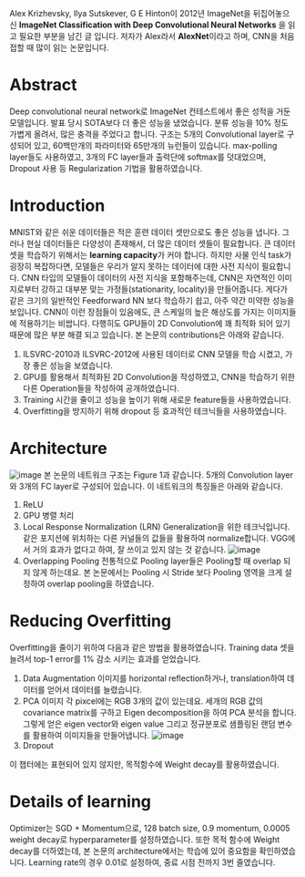 Alex Krizhevsky, Ilya  Sutskever, G E Hinton이 2012년 ImageNet을 뒤집어놓으신 **ImageNet Classification with Deep Convolutional Neural Networks** 을 읽고 필요한 부분을 남긴 글 입니다. 저자가 Alex라서 **AlexNet**이라고 하며, CNN을 처음 접할 때 많이 읽는 논문입니다.

# Abstract
Deep convolutional neural network로 ImageNet 컨테스트에서 좋은 성적을 거둔 모델입니다. 발표 당시 SOTA보다 더 좋은 성능을 냈었습니다. 분류 성능을 10% 정도 가볍게 올려서, 많은 충격을 주었다고 합니다.
구조는 5개의 Convolutional layer로 구성되어 있고, 60백만개의 파라미터와 65만개의 뉴런들이 있습니다. max-polling layer들도 사용하였고, 3개의 FC layer들과 출력단에 softmax를 덧대었으며, Dropout 사용 등 Regularization 기법을 활용하였습니다.

# Introduction
MNIST와 같은 쉬운 데이터들은 적은 훈련 데이터 셋만으로도 좋은 성능을 냅니다. 그러나 현실 데이터들은 다양성이 존재해서, 더 많은 데이터 셋들이 필요합니다.
큰 데이터 셋을 학습하기 위해서는 **learning capacity**가 커야 합니다. 하지만 사물 인식 task가 굉장히 복잡하다면, 모델들은 우리가 알지 못하는 데이터에 대한 사전 지식이 필요합니다. CNN 타입의 모델들이 데이터의 사전 지식을 포함해주는데, CNN은 자연적인 이미지로부터 강하고 대부분 맞는 가정들(stationarity, locality)을 만들어줍니다. 게다가 같은 크기의 일반적인 Feedforward NN 보다 학습하기 쉽고, 아주 약간 미약한 성능을 보입니다.
CNN이 이런 장점들이 있음에도, 큰 스케일의 높은 해상도를 가지는 이미지들에 적용하기는 비쌉니다. 다행히도 GPU들이 2D Convolution에 꽤 최적화 되어 있기 때문에 많은 부분 해결 되고 있습니다.
본 논문의 contributions은 아래와 같습니다.
1. ILSVRC-2010과 ILSVRC-2012에 사용된 데이터로 CNN 모델을 학습 시켰고, 가장 좋은 성능을 보였습니다.
2. GPU를 활용해서 최적화된 2D Convolution을 작성하였고, CNN을 학습하기 위한 다른 Operation들을 작성하여 공개하였습니다.
3. Training 시간을 줄이고 성능을 높이기 위해 새로운 feature들을 사용하였습니다.
4. Overfitting을 방지하기 위해 dropout 등 효과적인 테크닉들을 사용하였습니다.


# Architecture
![image](https://user-images.githubusercontent.com/11609881/113373871-c68e4980-93a6-11eb-9152-7cb5984df86d.png)
본 논문의 네트워크 구조는 Figure 1과 같습니다. 5개의 Convolution layer와 3개의 FC layer로 구성되어 있습니다. 이 네트워크의 특징들은 아래와 같습니다.

1. ReLU
2. GPU 병렬 처리 
3. Local Response Normalization (LRN)
Generalization을 위한 테크닉입니다. 같은 포지션에 위치하는 다른 커널들의 값들을 활용하여 normalize합니다. VGG에서 거의 효과가 없다고 하여, 잘 쓰이고 있지 않는 것 같습니다.
![image](https://user-images.githubusercontent.com/11609881/113378006-dc087100-93b0-11eb-861b-3d058a0aaa69.png)
4. Overlapping Pooling
전통적으로 Pooling layer들은 Pooling할 때 overlap 되지 않게 하는데요. 본 논문에서는 Pooling 시 Stride 보다 Pooling 영역을 크게 설정하여 overlap pooling을 하였습니다.

# Reducing Overfitting
Overfitting을 줄이기 위하여  다음과 같은 방법을 활용하였습니다. Training data 셋을 늘려서 top-1 error를 1% 감소 시키는 효과를 얻었습니다.

1. Data Augmentation
이미지를 horizontal reflection하거나, translation하여 데이터를 얻어서 데이터를 늘렸습니다.
2. PCA
이미지 각 pixcel에는 RGB 3개의 값이 있는데요. 세개의 RGB 값의 covariance matrix를 구하고 Eigen decomposition을 하여 PCA 분석을 합니다. 그렇게 얻은 eigen vector와 eigen value 그리고 정규분포로 샘플링된 랜덤 변수를 활용하여 이미지들을 만들어냅니다.
![image](https://user-images.githubusercontent.com/11609881/113400858-72eb2280-93dd-11eb-82d2-339c168ae76b.png)
3. Dropout

이 챕터에는 표현되어 있지 않지만, 목적함수에 Weight decay를 활용하였습니다.

# Details of learning
Optimizer는 SGD + Momentum으로, 128 batch size, 0.9 momentum, 0.0005 weight decay로 hyperparameter를 설정하였습니다. 또한 목적 함수에 Weight decay를 더하였는데, 본 논문의 architecture에서는 학습에 있어 중요함을 확인하였습니다. Learning rate의 경우 0.01로 설정하여, 중료 시점 전까지 3번 줄였습니다.
<!--stackedit_data:
eyJoaXN0b3J5IjpbLTE1MDAwNDcyMDgsMTkyOTM5ODcxNywxNz
Q5NjgyMzIxLDExMjYxNzM5NjksMTY5OTU5Njc0NCwxMTg2MTc5
ODE1LC02NDM3ODI4MjIsLTE3MTc4MDk3MzMsMjA3NjY1MjI3NC
wtMTIxMjU5NjcyOCwtMjAyODEyODQ2NCwxNzYzMDI4NDEyXX0=

-->